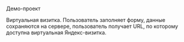 Демо-проект

Виртуальная визитка. Пользователь заполняет форму, данные сохраняются на сервере, пользователь получает URL, по которому доступна виртуальная Яндекс-визитка.
